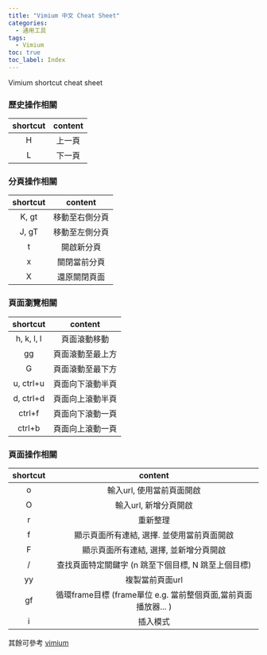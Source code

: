 ```yaml
---
title: "Vimium 中文 Cheat Sheet"
categories:
  - 通用工具
tags:
  - Vimium
toc: true
toc_label: Index
---
```


Vimium shortcut cheat sheet


### 歷史操作相關

shortcut|content
:-:|:-:
H| 上一頁
L|下一頁


### 分頁操作相關

shortcut|content
:-:|:-:
K, gt| 移動至右側分頁
J, gT|移動至左側分頁
t | 開啟新分頁
x | 關閉當前分頁
X | 還原關閉頁面


### 頁面瀏覽相關

shortcut|content
:-:|:-:
h, k, l, l| 頁面滾動移動
gg | 頁面滾動至最上方
G |頁面滾動至最下方
u, ctrl+u| 頁面向下滾動半頁
d, ctrl+d|頁面向上滾動半頁
ctrl+f| 頁面向下滾動一頁
ctrl+b|頁面向上滾動一頁



### 頁面操作相關

shortcut|content
:-:|:-:
o| 輸入url, 使用當前頁面開啟
O | 輸入url, 新增分頁開啟
r | 重新整理
f | 顯示頁面所有連結, 選擇. 並使用當前頁面開啟
F| 顯示頁面所有連結, 選擇, 並新增分頁開啟
/ | 查找頁面特定關鍵字 (n 跳至下個目標, N 跳至上個目標)
yy | 複製當前頁面url
gf | 循環frame目標 (frame單位 e.g. 當前整個頁面,當前頁面播放器... )
 i | 插入模式 
 

其餘可參考 [vimium](https://github.com/philc/vimium/blob/master/README.md)


